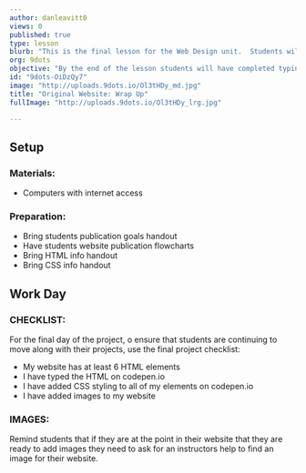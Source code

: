 ```yaml
---
author: danleavitt0
views: 0
published: true
type: lesson
blurb: "This is the final lesson for the Web Design unit.  Students will wrap up their work on the #website and share them with the class."
org: 9dots
objective: "By the end of the lesson students will have completed typing out all of their HTML on codepen, styling all of the elements on their site, and adding images to their website."
id: "9dots-OiDzQy7"
image: "http://uploads.9dots.io/Ol3tHDy_md.jpg"
title: "Original Website: Wrap Up"
fullImage: "http://uploads.9dots.io/Ol3tHDy_lrg.jpg"

---
```


## Setup

### Materials:
- Computers with internet access

### Preparation:
- Bring students publication goals handout
- Have students website publication flowcharts
- Bring HTML info handout
- Bring CSS info handout

## Work Day

### CHECKLIST:

For the final day of the project, o ensure that students are continuing to move along with their projects, use the final project checklist:

- My website has at least 6 HTML elements
- I have typed the HTML on codepen.io
- I have added CSS styling to all of my elements on codepen.io
- I have added images to my website

### IMAGES:
Remind students that if they are at the point in their website that they are ready to add images they need to ask for an instructors help to find an image for their website.
